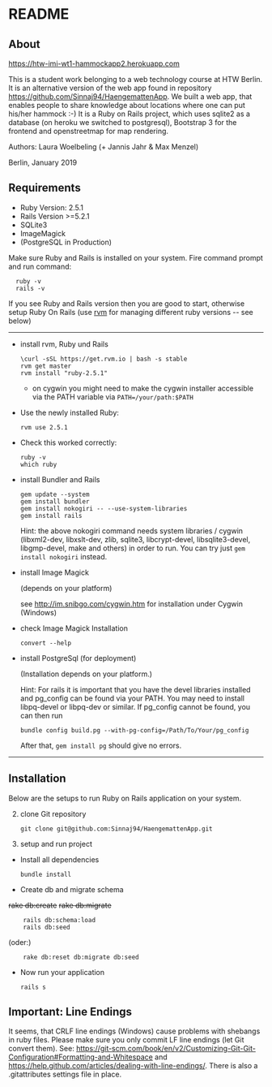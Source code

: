 # README


## About ##

https://htw-imi-wt1-hammockapp2.herokuapp.com

This is a student work belonging to a web technology course at HTW Berlin. It is an alternative version of the web app found in repository https://github.com/Sinnaj94/HaengemattenApp.
We built a web app, that enables people to share knowledge about locations where one can put his/her hammock :-)
It is a Ruby on Rails project, which uses sqlite2 as a database (on heroku we switched to postgresql), Bootstrap 3 for the frontend and openstreetmap for map rendering.

Authors: Laura Woelbeling (+ Jannis Jahr & Max Menzel)

Berlin, January 2019

## Requirements ##
* Ruby Version: 2.5.1
* Rails Version >=5.2.1
* SQLite3
* ImageMagick
* (PostgreSQL in Production)

Make sure Ruby and Rails is installed on your system. 
  Fire command prompt and run command:
  
      ruby -v
      rails -v
      
  If you see Ruby and Rails version then you are good to start, otherwise setup Ruby On Rails (use [rvm](https://rvm.io/rvm/install) for managing different ruby versions -- see below)
  ***

  * install rvm, Ruby und Rails
  
        \curl -sSL https://get.rvm.io | bash -s stable
        rvm get master
        rvm install "ruby-2.5.1"
        
    * on cygwin you might need to make the cygwin installer accessible via the PATH variable
      via `PATH=/your/path:$PATH`
        
  * Use the newly installed Ruby:
   
        rvm use 2.5.1 
  
  * Check this worked correctly:

        ruby -v
        which ruby
  
  * install Bundler and Rails
  
        gem update --system
        gem install bundler
        gem install nokogiri -- --use-system-libraries
        gem install rails
	
    Hint: the above nokogiri command needs system libraries / cygwin (libxml2-dev, libxslt-dev, zlib, sqlite3, libcrypt-devel, libsqlite3-devel, libgmp-devel, make and others) in order to run. You can try just `gem install nokogiri` instead.

  * install Image Magick
  
    (depends on your platform)
    
    see http://im.snibgo.com/cygwin.htm for installation under Cygwin (Windows)
  
  * check Image Magick Installation
  
        convert --help

  * install PostgreSql (for deployment)
  
    (Installation depends on your platform.)
    
    Hint: For rails it is important that you have the devel libraries installed and pg_config can be found via your PATH. You may need to install libpq-devel or libpq-dev or similar. If pg_config cannot be found, you can then run 
      
        bundle config build.pg --with-pg-config=/Path/To/Your/pg_config 
     
     After that, `gem install pg` should give no errors.
  
  ***

## Installation

Below are the setups to run Ruby on Rails application on your system.

2. clone Git repository

   `git clone git@github.com:Sinnaj94/HaengemattenApp.git`

3. setup and run project

  * Install all dependencies
  
        bundle install
  
  * Create db and migrate schema
  
  ~~rake db:create~~
  ~~rake db:migrate~~
  
        rails db:schema:load
        rails db:seed
	
  (oder:)
  
        rake db:reset db:migrate db:seed
		
  * Now run your application
  
      `rails s`

## Important: Line Endings ##
It seems, that CRLF line endings (Windows) cause problems with shebangs in ruby files. Please make sure you only commit LF line endings (let Git convert them).
See: https://git-scm.com/book/en/v2/Customizing-Git-Git-Configuration#Formatting-and-Whitespace and https://help.github.com/articles/dealing-with-line-endings/. There is also a .gitattributes settings file in place.
